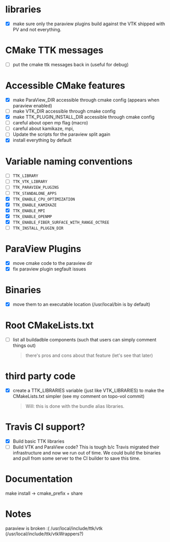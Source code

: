 # libraries

- [x] make sure only the paraview plugins build against the VTK shipped with PV and not everything.

# CMake TTK messages
- [ ] put the cmake ttk messages back in (useful for debug)

# Accessible CMake features
- [x] make ParaView_DIR accessible through cmake config (appears when paraview enabled)
- [ ] make VTK_DIR accessible through cmake config
- [x] make TTK_PLUGIN_INSTALL_DIR accessible through cmake config
- [ ] careful about open mp flag (macro)
- [ ] careful about kamikaze, mpi,
- [ ] Update the scripts for the paraview split again
- [x] install everything by default

# Variable naming conventions
- [ ] `TTK_LIBRARY`
- [ ] `TTK_VTK_LIBRARY`
- [ ] `TTK_PARAVIEW_PLUGINS`
- [ ] `TTK_STANDALONE_APPS`
- [x] `TTK_ENABLE_CPU_OPTIMIZATION`
- [x] `TTK_ENABLE_KAMIKAZE`
- [x] `TTK_ENABLE_MPI`
- [x] `TTK_ENABLE_OPENMP`
- [x] `TTK_ENABLE_FIBER_SURFACE_WITH_RANGE_OCTREE`
- [ ] `TTK_INSTALL_PLUGIN_DIR`

# ParaView Plugins
- [x] move cmake code to the paraview dir
- [x] fix paraview plugin segfault issues

# Binaries
- [x] move them to an executable location (/usr/local/bin is by default)

# Root CMakeLists.txt
- [ ] list all buildadble components (such that users can simply comment things out)
	> there's pros and cons about that feature (let's see that later)

# third party code
- [x] create a TTK_LIBRARIES variable (just like VTK_LIBRARIES) to make the CMakeLists.txt simpler (see my comment on topo-vol commit)
	> Will: this is done with the bundle alias libraries.

# Travis CI support?
- [x] Build basic TTK libraries
- [ ] Build VTK and ParaView code? This is tough b/c Travis migrated their infrastructure and now we run out of time. We could build the binaries and pull from some server to the CI builder to save this time.

# Documentation
make install -> cmake_prefix + share

# Notes
paraview is broken :(
/usr/local/include/ttk/vtk (/usr/local/include/ttk/vtkWrappers?)
